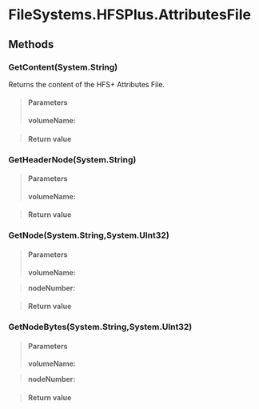 ﻿


# FileSystems.HFSPlus.AttributesFile

## Methods


### GetContent(System.String)
Returns the content of the HFS+ Attributes File.
> #### Parameters
> **volumeName:** 

> #### Return value
> 

### GetHeaderNode(System.String)

> #### Parameters
> **volumeName:** 

> #### Return value
> 

### GetNode(System.String,System.UInt32)

> #### Parameters
> **volumeName:** 

> **nodeNumber:** 

> #### Return value
> 

### GetNodeBytes(System.String,System.UInt32)

> #### Parameters
> **volumeName:** 

> **nodeNumber:** 

> #### Return value
> 